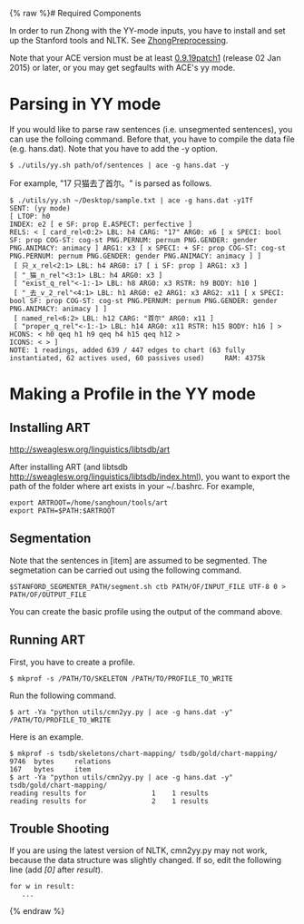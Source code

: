 {% raw %}# Required Components

In order to run Zhong with the YY-mode inputs, you have to install and
set up the Stanford tools and NLTK. See
[ZhongPreprocessing](../ZhongPreprocessing).

Note that your ACE version must be at least
[0.9.19patch1](http://sweaglesw.org/linguistics/ace/download/ace-0.9.19patch1-x86-64.tar.gz)
(release 02 Jan 2015) or later, or you may get segfaults with ACE's yy
mode.

# Parsing in YY mode

If you would like to parse raw sentences (i.e. unsegmented sentences),
you can use the folloing command. Before that, you have to compile the
data file (e.g. hans.dat). Note that you have to add the -y option.

    $ ./utils/yy.sh path/of/sentences | ace -g hans.dat -y

For example, "17 只猫去了首尔。" is parsed as follows.

    $ ./utils/yy.sh ~/Desktop/sample.txt | ace -g hans.dat -y1Tf
    SENT: (yy mode)
    [ LTOP: h0
    INDEX: e2 [ e SF: prop E.ASPECT: perfective ]
    RELS: < [ card_rel<0:2> LBL: h4 CARG: "17" ARG0: x6 [ x SPECI: bool SF: prop COG-ST: cog-st PNG.PERNUM: pernum PNG.GENDER: gender PNG.ANIMACY: animacy ] ARG1: x3 [ x SPECI: + SF: prop COG-ST: cog-st PNG.PERNUM: pernum PNG.GENDER: gender PNG.ANIMACY: animacy ] ]
     [ 只_x_rel<2:1> LBL: h4 ARG0: i7 [ i SF: prop ] ARG1: x3 ]
     [ "_猫_n_rel"<3:1> LBL: h4 ARG0: x3 ]
     [ "exist_q_rel"<-1:-1> LBL: h8 ARG0: x3 RSTR: h9 BODY: h10 ]
     [ "_去_v_2_rel"<4:1> LBL: h1 ARG0: e2 ARG1: x3 ARG2: x11 [ x SPECI: bool SF: prop COG-ST: cog-st PNG.PERNUM: pernum PNG.GENDER: gender PNG.ANIMACY: animacy ] ]
     [ named_rel<6:2> LBL: h12 CARG: "首尔" ARG0: x11 ]
     [ "proper_q_rel"<-1:-1> LBL: h14 ARG0: x11 RSTR: h15 BODY: h16 ] >
    HCONS: < h0 qeq h1 h9 qeq h4 h15 qeq h12 >
    ICONS: < > ]
    NOTE: 1 readings, added 639 / 447 edges to chart (63 fully instantiated, 62 actives used, 60 passives used)     RAM: 4375k

# Making a Profile in the YY mode

## Installing ART

<http://sweaglesw.org/linguistics/libtsdb/art>

After installing ART (and libtsdb
<http://sweaglesw.org/linguistics/libtsdb/index.html>), you want to
export the path of the folder where art exists in your \~/.bashrc. For
example,

    export ARTROOT=/home/sanghoun/tools/art
    export PATH=$PATH:$ARTROOT

## Segmentation

Note that the sentences in \[item\] are assumed to be segmented. The
segmetation can be carried out using the following command.

    $STANFORD_SEGMENTER_PATH/segment.sh ctb PATH/OF/INPUT_FILE UTF-8 0 > PATH/OF/OUTPUT_FILE

You can create the basic profile using the output of the command above.

## Running ART

First, you have to create a profile.

    $ mkprof -s /PATH/TO/SKELETON /PATH/TO/PROFILE_TO_WRITE

Run the following command.

    $ art -Ya "python utils/cmn2yy.py | ace -g hans.dat -y" /PATH/TO/PROFILE_TO_WRITE

Here is an example.

    $ mkprof -s tsdb/skeletons/chart-mapping/ tsdb/gold/chart-mapping/
    9746  bytes     relations
    167   bytes     item
    $ art -Ya "python utils/cmn2yy.py | ace -g hans.dat -y" tsdb/gold/chart-mapping/
    reading results for                1    1 results
    reading results for                2    1 results

## Trouble Shooting

If you are using the latest version of NLTK, cmn2yy.py may not work,
because the data structure was slightly changed. If so, edit the
following line (add *\[0\]* after *result*).

    for w in result:
       ...
{% endraw %}